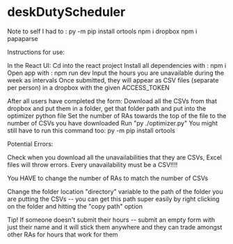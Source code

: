 # deskDutyScheduler

Note to self I had to :
py -m pip install ortools
npm i dropbox
npm i papaparse


Instructions for use:


In the React UI: 
Cd into the react project
Install all dependencies with : npm i 
Open app with : npm run dev
Input the hours you are unavailable during the week as intervals
Once submitted, they will appear as CSV files (separate per person) in a dropbox with the given ACCESS_TOKEN

After all users have completed the form:
Download all the CSVs from that dropbox and put them in a folder, get that folder path and put into the optimizer python file
Set the number of RAs towards the top of the file to the number of CSVs you have downloaded
Run "py ./optimizer.py"
You might still have to run this command too: py -m pip install ortools


Potential Errors:

Check when you download all the unavailabilities that they are CSVs, Excel files will throw errors. Every unavailability must be a CSV!!!!

You HAVE to change the number of RAs to match the number of CSVs

Change the folder location "directory" variable to the path of the folder you are putting the CSVs -- you can get this path super easily by right clicking on the folder and hitting the "copy path" option 

Tip!
If someone doesn't submit their hours -- submit an empty form with just their name and it will stick them anywhere and they can trade amongst other RAs for hours that work for them